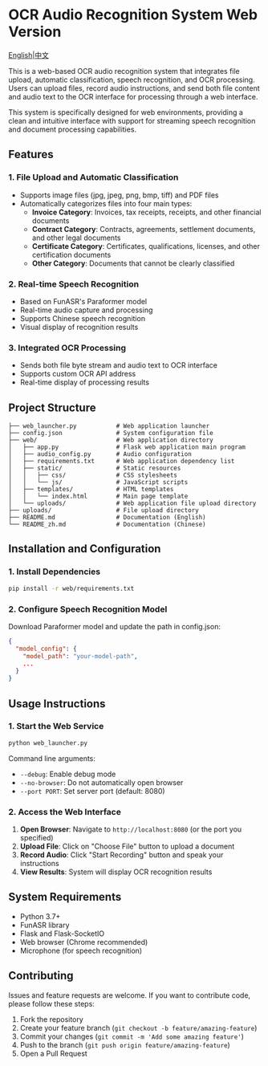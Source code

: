 # OCR Audio Recognition System Web Version

[English](README.md)|[中文](README_zh.md)

This is a web-based OCR audio recognition system that integrates file upload, automatic classification, speech recognition, and OCR processing. Users can upload files, record audio instructions, and send both file content and audio text to the OCR interface for processing through a web interface.

This system is specifically designed for web environments, providing a clean and intuitive interface with support for streaming speech recognition and document processing capabilities.

## Features

### 1. File Upload and Automatic Classification

- Supports image files (jpg, jpeg, png, bmp, tiff) and PDF files
- Automatically categorizes files into four main types:
  - **Invoice Category**: Invoices, tax receipts, receipts, and other financial documents
  - **Contract Category**: Contracts, agreements, settlement documents, and other legal documents
  - **Certificate Category**: Certificates, qualifications, licenses, and other certification documents
  - **Other Category**: Documents that cannot be clearly classified

### 2. Real-time Speech Recognition

- Based on FunASR's Paraformer model
- Real-time audio capture and processing
- Supports Chinese speech recognition
- Visual display of recognition results

### 3. Integrated OCR Processing

- Sends both file byte stream and audio text to OCR interface
- Supports custom OCR API address
- Real-time display of processing results

## Project Structure

```text
├── web_launcher.py           # Web application launcher
├── config.json               # System configuration file
├── web/                      # Web application directory
│   ├── app.py                # Flask web application main program
│   ├── audio_config.py       # Audio configuration
│   ├── requirements.txt      # Web application dependency list
│   ├── static/               # Static resources
│   │   ├── css/              # CSS stylesheets
│   │   └── js/               # JavaScript scripts
│   ├── templates/            # HTML templates
│   │   └── index.html        # Main page template
│   └── uploads/              # Web application file upload directory
├── uploads/                  # File upload directory
├── README.md                 # Documentation (English)
└── README_zh.md              # Documentation (Chinese)
```

## Installation and Configuration

### 1. Install Dependencies

```bash
pip install -r web/requirements.txt
```

### 2. Configure Speech Recognition Model

Download Paraformer model and update the path in config.json:

```json
{
  "model_config": {
    "model_path": "your-model-path",
    ...
  }
}
```

## Usage Instructions

### 1. Start the Web Service

```bash
python web_launcher.py
```

Command line arguments:

- `--debug`: Enable debug mode
- `--no-browser`: Do not automatically open browser
- `--port PORT`: Set server port (default: 8080)

### 2. Access the Web Interface

1. **Open Browser**: Navigate to `http://localhost:8080` (or the port you specified)
2. **Upload File**: Click on "Choose File" button to upload a document
3. **Record Audio**: Click "Start Recording" button and speak your instructions
4. **View Results**: System will display OCR recognition results

## System Requirements

- Python 3.7+
- FunASR library
- Flask and Flask-SocketIO
- Web browser (Chrome recommended)
- Microphone (for speech recognition)

## Contributing

Issues and feature requests are welcome. If you want to contribute code, please follow these steps:
1. Fork the repository
2. Create your feature branch (`git checkout -b feature/amazing-feature`)
3. Commit your changes (`git commit -m 'Add some amazing feature'`)
4. Push to the branch (`git push origin feature/amazing-feature`)
5. Open a Pull Request
